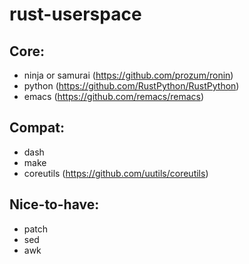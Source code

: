 # rust-userspace

## Core:
* ninja or samurai (https://github.com/prozum/ronin)
* python (https://github.com/RustPython/RustPython)
* emacs (https://github.com/remacs/remacs)

## Compat:
* dash
* make
* coreutils (https://github.com/uutils/coreutils)

## Nice-to-have:
* patch
* sed
* awk
